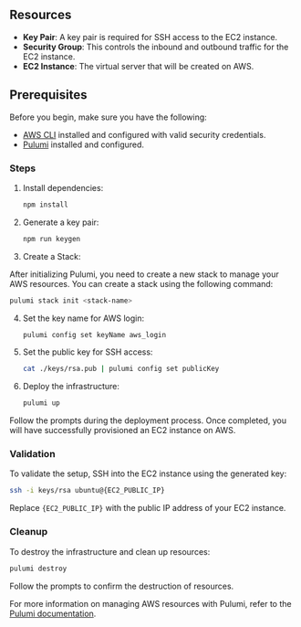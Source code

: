 ## Resources

- **Key Pair**: A key pair is required for SSH access to the EC2 instance.
- **Security Group**: This controls the inbound and outbound traffic for the EC2 instance.
- **EC2 Instance**: The virtual server that will be created on AWS.

## Prerequisites

Before you begin, make sure you have the following:

- [AWS CLI](https://aws.amazon.com/cli/) installed and configured with valid security credentials.
- [Pulumi](https://www.pulumi.com/docs/get-started/aws/install-pulumi/) installed and configured.

### Steps

1. Install dependencies:

    ```bash
    npm install
    ```

2. Generate a key pair:

    ```bash
    npm run keygen
    ```

3. Create a Stack:

After initializing Pulumi, you need to create a new stack to manage your AWS resources. You can create a stack using the following command:

```bash
pulumi stack init <stack-name>
```

4. Set the key name for AWS login:

    ```bash
    pulumi config set keyName aws_login
    ```

5. Set the public key for SSH access:

    ```bash
    cat ./keys/rsa.pub | pulumi config set publicKey 
    ```

6. Deploy the infrastructure:

    ```bash
    pulumi up
    ```

Follow the prompts during the deployment process. Once completed, you will have successfully provisioned an EC2 instance on AWS.

### Validation

To validate the setup, SSH into the EC2 instance using the generated key:

```bash
ssh -i keys/rsa ubuntu@{EC2_PUBLIC_IP}
```

Replace `{EC2_PUBLIC_IP}` with the public IP address of your EC2 instance.

### Cleanup

To destroy the infrastructure and clean up resources:

```bash
pulumi destroy
```

Follow the prompts to confirm the destruction of resources.

For more information on managing AWS resources with Pulumi, refer to the [Pulumi documentation](https://www.pulumi.com/docs/).
